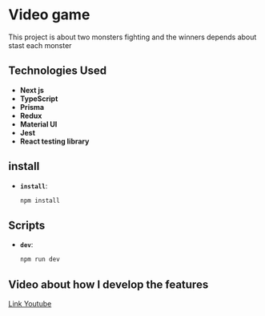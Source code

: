 # Video game

This project is about two monsters fighting and the winners depends about stast each monster

## Technologies Used

- **Next js**
- **TypeScript**
- **Prisma**
- **Redux**
- **Material UI**
- **Jest**
- **React testing library**

## install

- **`install`**:
  ```bash
  npm install

## Scripts

- **`dev`**:
  ```bash
  npm run dev

## Video about how I develop the features

[Link Youtube](https://www.youtube.com/watch?v=YQi8CRJfZ-4)